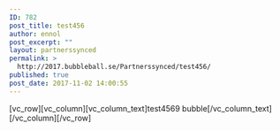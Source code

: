 ```yaml
---
ID: 782
post_title: test456
author: ennol
post_excerpt: ""
layout: partnerssynced
permalink: >
  http://2017.bubbleball.se/Partnerssynced/test456/
published: true
post_date: 2017-11-02 14:00:55
---
```

[vc_row][vc_column][vc_column_text]test4569 bubble[/vc_column_text][/vc_column][/vc_row]